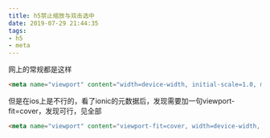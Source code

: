 ```yaml
---
title: h5禁止缩放与双击选中
date: 2019-07-29 21:44:35
tags:
- h5
- meta
---
```


网上的常规都是这样

``` html
<meta name="viewport" content="width=device-width, initial-scale=1.0, minimum-scale=1.0, maximum-scale=1.0, user-scalable=no">
```

但是在ios上是不行的，看了ionic的元数据后，发现需要加一句viewport-fit=cover，发现可行，见全部

``` html
<meta name="viewport" content="viewport-fit=cover, width=device-width, initial-scale=1.0, minimum-scale=1.0, maximum-scale=1.0, user-scalable=no">
```
